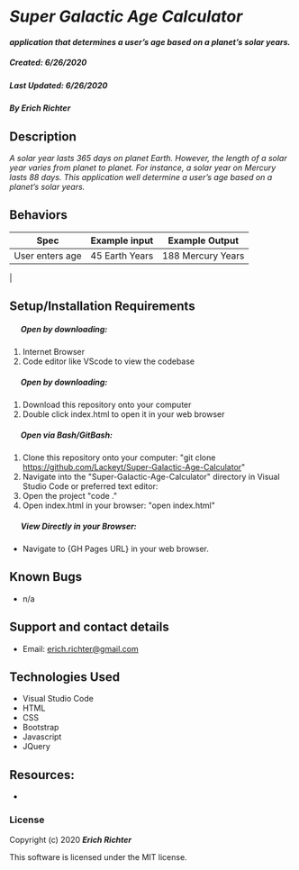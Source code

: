 #  _Super Galactic Age Calculator_

#### _application that determines a user’s age based on a planet’s solar years._
##### __Created:__ 6/26/2020
##### __Last Updated:__ 6/26/2020 
##### By _**Erich Richter**_  

## Description

_A solar year lasts 365 days on planet Earth. However, the length of a solar year varies from planet to planet. For instance, a solar year on Mercury lasts 88 days. This application well determine a user’s age based on a planet’s solar years._

## Behaviors

| Spec| Example input | Example Output
| ----------- | ----------- | ----------- |
| User enters age | 45 Earth Years | 188 Mercury Years |
|


## Setup/Installation Requirements

##### &nbsp;&nbsp;&nbsp;&nbsp;&nbsp;&nbsp;Open by downloading:
1. Internet Browser
2. Code editor like VScode to view the codebase

##### &nbsp;&nbsp;&nbsp;&nbsp;&nbsp;&nbsp;Open by downloading:

1. Download this repository onto your computer
2. Double click index.html to open it in your web browser

##### &nbsp;&nbsp;&nbsp;&nbsp;&nbsp;&nbsp;Open via Bash/GitBash:

1. Clone this repository onto your computer:
    "git clone https://github.com/Lackeyt/Super-Galactic-Age-Calculator"
2. Navigate into the "Super-Galactic-Age-Calculator" directory in Visual Studio Code or preferred text editor:
3. Open the project
    "code ."
3. Open index.html in your browser:
    "open index.html"

##### &nbsp;&nbsp;&nbsp;&nbsp;&nbsp;&nbsp;View Directly in your Browser:

* Navigate to {GH Pages URL} in your web browser.

## Known Bugs

* n/a

## Support and contact details

* Email: erich.richter@gmail.com

## Technologies Used

* Visual Studio Code
* HTML
* CSS
* Bootstrap
* Javascript
* JQuery

## Resources:

* 

### License

Copyright (c) 2020 **_Erich Richter_**

This software is licensed under the MIT license.